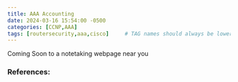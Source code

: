 ```yaml
---
title: AAA Accounting
date: 2024-03-16 15:54:00 -0500
categories: [CCNP,AAA]
tags: [routersecurity,aaa,cisco]     # TAG names should always be lowercase
---
```


Coming Soon to a notetaking webpage near you

### References:

